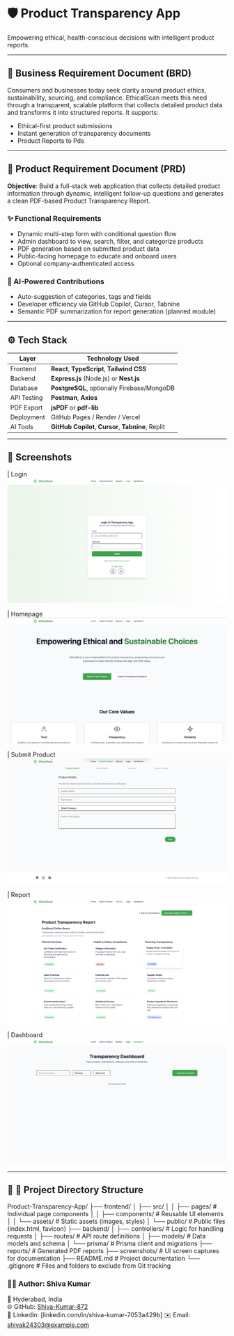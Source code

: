 
# 🛡️ Product Transparency App

Empowering ethical, health-conscious decisions with intelligent product reports.

---

## 📄 Business Requirement Document (BRD)

Consumers and businesses today seek clarity around product ethics, sustainability, sourcing, and compliance. EthicalScan meets this need through a transparent, scalable platform that collects detailed product data and transforms it into structured reports. It supports:

- Ethical-first product submissions
- Instant generation of transparency documents
- Product Reports to Pds

---

## 🎯 Product Requirement Document (PRD)

**Objective**: Build a full-stack web application that collects detailed product information through dynamic, intelligent follow-up questions and generates a clean PDF-based Product Transparency Report.

### ✨ Functional Requirements

- Dynamic multi-step form with conditional question flow
- Admin dashboard to view, search, filter, and categorize products
- PDF generation based on submitted product data
- Public-facing homepage to educate and onboard users
- Optional company-authenticated access

### 🧠 AI-Powered Contributions

- Auto-suggestion of categories, tags and fields
- Developer efficiency via GitHub Copilot, Cursor, Tabnine
- Semantic PDF summarization for report generation (planned module)

---

## ⚙️ Tech Stack

| Layer        | Technology Used                            |
| ------------ | ------------------------------------------- |
| Frontend     | **React**, **TypeScript**, **Tailwind CSS** |
| Backend      | **Express.js** (Node.js) or **Nest.js**     |
| Database     | **PostgreSQL**, optionally Firebase/MongoDB |
| API Testing  | **Postman**, **Axios**                      |
| PDF Export   | **jsPDF** or **pdf-lib**                    |
| Deployment   | GitHub Pages / Render / Vercel              |
| AI Tools     | **GitHub Copilot**, **Cursor**, **Tabnine**, Replit |

---

## 📸 Screenshots

 | Login
 ![Login](https://github.com/Shiva-Kumar-872/Product-Transparency-App/blob/master/LogIn%20page.png?raw=true)

| Homepage
 ![Homepage](https://github.com/Shiva-Kumar-872/Product-Transparency-App/blob/master/HomePage.png?raw=true) 

| Submit Product
 ![Submit Product Page](https://github.com/Shiva-Kumar-872/Product-Transparency-App/blob/master/Submit%20Product%20Page.png?raw=true)

| Report
 ![Reports Page](https://github.com/Shiva-Kumar-872/Product-Transparency-App/blob/master/Reports%20Page.png?raw=true)

| Dashboard
 ![Dashboard Paget](https://github.com/Shiva-Kumar-872/Product-Transparency-App/blob/master/DashBoard%20Page.png?raw=true)

---


## 📁 📁 Project Directory Structure


Product-Transparency-App/
├── frontend/
│   ├── src/
│   │   ├── pages/         # Individual page components
│   │   ├── components/    # Reusable UI elements
│   │   └── assets/        # Static assets (images, styles)
│   └── public/            # Public files (index.html, favicon)
├── backend/
│   ├── controllers/       # Logic for handling requests
│   ├── routes/            # API route definitions
│   ├── models/            # Data models and schema
│   └── prisma/            # Prisma client and migrations
├── reports/               # Generated PDF reports
├── screenshots/           # UI screen captures for documentation
├── README.md              # Project documentation
└── .gitignore             # Files and folders to exclude from Git tracking


### 👨‍💻 Author: Shiva Kumar

📍 Hyderabad, India  
🌐 GitHub: [Shiva-Kumar-872](https://github.com/Shiva-Kumar-872)  
💬 LinkedIn: [linkedin.com/in/shiva-kumar-7053a429b] 
✉️ Email: shivak24303@example.com 

